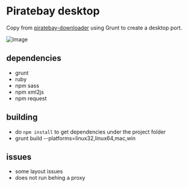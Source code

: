 Piratebay desktop
=================

Copy from [piratebay-downloader](https://github.com/angel-git/piratebay-downloader) using Grunt to create a desktop port.

![Image](screenGui.png?raw=true)

## dependencies
- grunt
- ruby
- npm sass
- npm xml2js
- npm request

## building
- do `npm install` to get dependencies under the project folder
- grunt build --platforms=linux32,linux64,mac,win

## issues
- some layout issues
- does not run behing a proxy